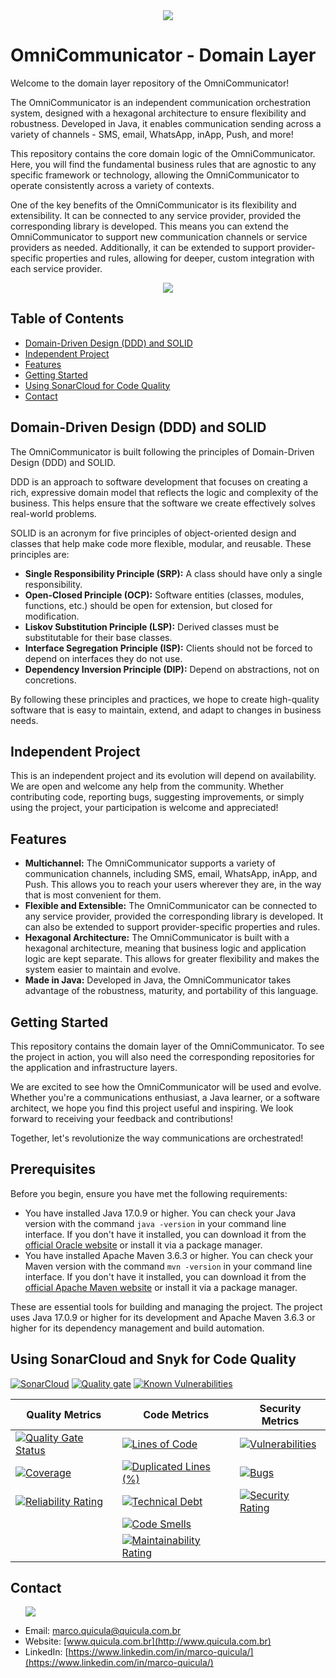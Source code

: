 <div align="center">
  <img src="images/logo_reduzido.png">
</div>

# OmniCommunicator - Domain Layer

Welcome to the domain layer repository of the OmniCommunicator!

The OmniCommunicator is an independent communication orchestration system, designed with a hexagonal architecture to ensure flexibility and robustness. Developed in Java, it enables communication sending across a variety of channels - SMS, email, WhatsApp, inApp, Push, and more!

This repository contains the core domain logic of the OmniCommunicator. Here, you will find the fundamental business rules that are agnostic to any specific framework or technology, allowing the OmniCommunicator to operate consistently across a variety of contexts.

One of the key benefits of the OmniCommunicator is its flexibility and extensibility. It can be connected to any service provider, provided the corresponding library is developed. This means you can extend the OmniCommunicator to support new communication channels or service providers as needed. Additionally, it can be extended to support provider-specific properties and rules, allowing for deeper, custom integration with each service provider.

<div align="center">
  <img src="images/imagem_readme_reduzido.png">
</div>

## Table of Contents
- [Domain-Driven Design (DDD) and SOLID](#domain-driven-design-ddd-and-solid)
- [Independent Project](#independent-project)
- [Features](#features)
- [Getting Started](#getting-started)
- [Using SonarCloud for Code Quality](#using-sonarcloud-for-code-quality)
- [Contact](#contact)

## Domain-Driven Design (DDD) and SOLID

The OmniCommunicator is built following the principles of Domain-Driven Design (DDD) and SOLID.

DDD is an approach to software development that focuses on creating a rich, expressive domain model that reflects the logic and complexity of the business. This helps ensure that the software we create effectively solves real-world problems.

SOLID is an acronym for five principles of object-oriented design and classes that help make code more flexible, modular, and reusable. These principles are:

- **Single Responsibility Principle (SRP):** A class should have only a single responsibility.
- **Open-Closed Principle (OCP):** Software entities (classes, modules, functions, etc.) should be open for extension, but closed for modification.
- **Liskov Substitution Principle (LSP):** Derived classes must be substitutable for their base classes.
- **Interface Segregation Principle (ISP):** Clients should not be forced to depend on interfaces they do not use.
- **Dependency Inversion Principle (DIP):** Depend on abstractions, not on concretions.

By following these principles and practices, we hope to create high-quality software that is easy to maintain, extend, and adapt to changes in business needs.

## Independent Project

This is an independent project and its evolution will depend on availability. We are open and welcome any help from the community. Whether contributing code, reporting bugs, suggesting improvements, or simply using the project, your participation is welcome and appreciated!

## Features

- **Multichannel:** The OmniCommunicator supports a variety of communication channels, including SMS, email, WhatsApp, inApp, and Push. This allows you to reach your users wherever they are, in the way that is most convenient for them.
- **Flexible and Extensible:** The OmniCommunicator can be connected to any service provider, provided the corresponding library is developed. It can also be extended to support provider-specific properties and rules.
- **Hexagonal Architecture:** The OmniCommunicator is built with a hexagonal architecture, meaning that business logic and application logic are kept separate. This allows for greater flexibility and makes the system easier to maintain and evolve.
- **Made in Java:** Developed in Java, the OmniCommunicator takes advantage of the robustness, maturity, and portability of this language.

## Getting Started

This repository contains the domain layer of the OmniCommunicator. To see the project in action, you will also need the corresponding repositories for the application and infrastructure layers.

We are excited to see how the OmniCommunicator will be used and evolve. Whether you're a communications enthusiast, a Java learner, or a software architect, we hope you find this project useful and inspiring. We look forward to receiving your feedback and contributions!

Together, let's revolutionize the way communications are orchestrated!

## Prerequisites

Before you begin, ensure you have met the following requirements:

- You have installed Java 17.0.9 or higher. You can check your Java version with the command `java -version` in your command line interface. If you don't have it installed, you can download it from the [official Oracle website](https://www.oracle.com/java/technologies/javase-jdk17-downloads.html) or install it via a package manager.
- You have installed Apache Maven 3.6.3 or higher. You can check your Maven version with the command `mvn -version` in your command line interface. If you don't have it installed, you can download it from the [official Apache Maven website](https://maven.apache.org/download.cgi) or install it via a package manager.

These are essential tools for building and managing the project. The project uses Java 17.0.9 or higher for its development and Apache Maven 3.6.3 or higher for its dependency management and build automation.

## Using SonarCloud and Snyk for Code Quality

[![SonarCloud](https://sonarcloud.io/images/project_badges/sonarcloud-white.svg)](https://sonarcloud.io/summary/new_code?id=my-virtual-hub_omni-communicator-domain-layer) 
[![Quality gate](https://sonarcloud.io/api/project_badges/quality_gate?project=my-virtual-hub_omni-communicator-domain-layer)](https://sonarcloud.io/summary/new_code?id=my-virtual-hub_omni-communicator-domain-layer) [![Known Vulnerabilities](https://snyk.io/test/github/marco-quicula/omni-communicator-domain-layer/badge.svg)](https://snyk.io/test/github/marco-quicula/omni-communicator-domain-layer) 

| Quality Metrics | Code Metrics | Security Metrics |
|---|---|---|
| [![Quality Gate Status](https://sonarcloud.io/api/project_badges/measure?project=my-virtual-hub_omni-communicator-domain-layer&metric=alert_status)](https://sonarcloud.io/summary/new_code?id=my-virtual-hub_omni-communicator-domain-layer) | [![Lines of Code](https://sonarcloud.io/api/project_badges/measure?project=my-virtual-hub_omni-communicator-domain-layer&metric=ncloc)](https://sonarcloud.io/summary/new_code?id=my-virtual-hub_omni-communicator-domain-layer) | [![Vulnerabilities](https://sonarcloud.io/api/project_badges/measure?project=my-virtual-hub_omni-communicator-domain-layer&metric=vulnerabilities)](https://sonarcloud.io/summary/new_code?id=my-virtual-hub_omni-communicator-domain-layer) |
| [![Coverage](https://sonarcloud.io/api/project_badges/measure?project=my-virtual-hub_omni-communicator-domain-layer&metric=coverage)](https://sonarcloud.io/summary/new_code?id=my-virtual-hub_omni-communicator-domain-layer) | [![Duplicated Lines (%)](https://sonarcloud.io/api/project_badges/measure?project=my-virtual-hub_omni-communicator-domain-layer&metric=duplicated_lines_density)](https://sonarcloud.io/summary/new_code?id=my-virtual-hub_omni-communicator-domain-layer) | [![Bugs](https://sonarcloud.io/api/project_badges/measure?project=my-virtual-hub_omni-communicator-domain-layer&metric=bugs)](https://sonarcloud.io/summary/new_code?id=my-virtual-hub_omni-communicator-domain-layer) |
| [![Reliability Rating](https://sonarcloud.io/api/project_badges/measure?project=my-virtual-hub_omni-communicator-domain-layer&metric=reliability_rating)](https://sonarcloud.io/summary/new_code?id=my-virtual-hub_omni-communicator-domain-layer) | [![Technical Debt](https://sonarcloud.io/api/project_badges/measure?project=my-virtual-hub_omni-communicator-domain-layer&metric=sqale_index)](https://sonarcloud.io/summary/new_code?id=my-virtual-hub_omni-communicator-domain-layer) | [![Security Rating](https://sonarcloud.io/api/project_badges/measure?project=my-virtual-hub_omni-communicator-domain-layer&metric=security_rating)](https://sonarcloud.io/summary/new_code?id=my-virtual-hub_omni-communicator-domain-layer) |
| | [![Code Smells](https://sonarcloud.io/api/project_badges/measure?project=my-virtual-hub_omni-communicator-domain-layer&metric=code_smells)](https://sonarcloud.io/summary/new_code?id=my-virtual-hub_omni-communicator-domain-layer) | |
| | [![Maintainability Rating](https://sonarcloud.io/api/project_badges/measure?project=my-virtual-hub_omni-communicator-domain-layer&metric=sqale_rating)](https://sonarcloud.io/summary/new_code?id=my-virtual-hub_omni-communicator-domain-layer) | |

## Contact

<ul>
  <img src="images/marco.png">
</ul>

- Email: [marco.quicula@quicula.com.br](mailto:marco.quicula@quicula.com.br)
- Website: [www.quicula.com.br](http://www.quicula.com.br)
- LinkedIn: [https://www.linkedin.com/in/marco-quicula/](https://www.linkedin.com/in/marco-quicula/)